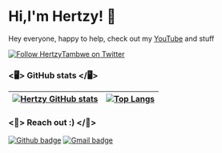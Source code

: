 # Hi,I'm Hertzy! 👋 


Hey everyone, happy to help, check out my [YouTube](https://bit.ly/3RDdUXn) and stuff  
   
[![Follow HertzyTambwe on Twitter](https://img.shields.io/twitter/follow/HertzyTambwe.svg?label=Follow%20HertzyTambwe%20on%20Twitter&style=social)](https://twitter.com/intent/follow?screen_name=HertzyTambwe)

### <🖥️> GitHub stats </🖥️>

[![Hertzy GitHub stats](https://github-readme-stats.vercel.app/api?username=HertzyTambwe&show_icons=true&theme=dark&text_color=fff&border_color=79ff97&hide_title=true&count_private=true)](https://github.com/HertzyTambwe) | [![Top Langs](https://github-readme-stats.vercel.app/api/top-langs/?username=HertzyTambwe&theme=dark&text_color=fff&border_color=79ff97&layout=compact)](https://github.com/HertzyTambwe) 
| ----------- | ------------ |

### <📨> Reach out :) </📨>

[![Github badge](https://img.shields.io/badge/HertzyTambwe-100000?style=for-the-badge&logo=github&logoColor=white)](https://github.com/HertzyTambwe) [![Gmail badge](https://img.shields.io/badge/hertytambwe@gmail.com-c5221f?style=for-the-badge&logo=gmail&logoColor=white)](mailto:hertytambwe@gmail.com)



